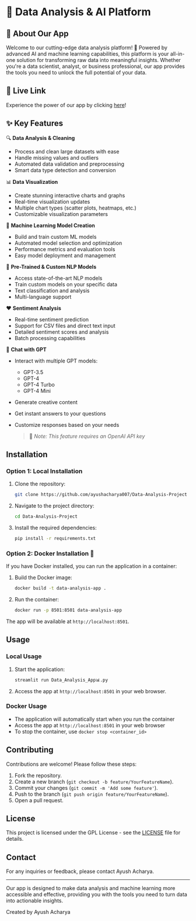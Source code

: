 # 🚀 Data Analysis & AI Platform

## 🌟 About Our App

Welcome to our cutting-edge data analysis platform! 🎯 Powered by advanced AI and machine learning capabilities, this platform is your all-in-one solution for transforming raw data into meaningful insights. Whether you're a data scientist, analyst, or business professional, our app provides the tools you need to unlock the full potential of your data.

## 🔗 Live Link

Experience the power of our app by clicking [here](https://data-analysis-project-84gybqqbhzasg9ohpnmyfk.streamlit.app/)! 

## ✨ Key Features

🔍 **Data Analysis & Cleaning**
- Process and clean large datasets with ease
- Handle missing values and outliers
- Automated data validation and preprocessing
- Smart data type detection and conversion

📊 **Data Visualization**
- Create stunning interactive charts and graphs
- Real-time visualization updates
- Multiple chart types (scatter plots, heatmaps, etc.)
- Customizable visualization parameters

🤖 **Machine Learning Model Creation**
- Build and train custom ML models
- Automated model selection and optimization
- Performance metrics and evaluation tools
- Easy model deployment and management

🧠 **Pre-Trained & Custom NLP Models**
- Access state-of-the-art NLP models
- Train custom models on your specific data
- Text classification and analysis
- Multi-language support

❤️ **Sentiment Analysis**
- Real-time sentiment prediction
- Support for CSV files and direct text input
- Detailed sentiment scores and analysis
- Batch processing capabilities

💬 **Chat with GPT**
- Interact with multiple GPT models:
  - GPT-3.5
  - GPT-4
  - GPT-4 Turbo
  - GPT-4 Mini
- Generate creative content
- Get instant answers to your questions
- Customize responses based on your needs
  
  > 🔑 *Note: This feature requires an OpenAI API key*

## Installation

### Option 1: Local Installation

1. Clone the repository:
   ```bash
   git clone https://github.com/ayushacharya007/Data-Analysis-Project
   ```
2. Navigate to the project directory:
   ```bash
   cd Data-Analysis-Project
   ```
3. Install the required dependencies:
   ```bash
   pip install -r requirements.txt
   ```

### Option 2: Docker Installation 🐳

If you have Docker installed, you can run the application in a container:

1. Build the Docker image:
   ```bash
   docker build -t data-analysis-app .
   ```
2. Run the container:
   ```bash
   docker run -p 8501:8501 data-analysis-app
   ```

The app will be available at `http://localhost:8501`.

## Usage

### Local Usage
1. Start the application:
   ```bash
   streamlit run Data_Analysis_App📊.py
   ```
2. Access the app at `http://localhost:8501` in your web browser.

### Docker Usage
- The application will automatically start when you run the container
- Access the app at `http://localhost:8501` in your web browser
- To stop the container, use `docker stop <container_id>`

## Contributing

Contributions are welcome! Please follow these steps:

1. Fork the repository.
2. Create a new branch (`git checkout -b feature/YourFeatureName`).
3. Commit your changes (`git commit -m 'Add some feature'`).
4. Push to the branch (`git push origin feature/YourFeatureName`).
5. Open a pull request.

## License

This project is licensed under the GPL License - see the [LICENSE](LICENSE) file for details.

## Contact

For any inquiries or feedback, please contact Ayush Acharya.

---

Our app is designed to make data analysis and machine learning more accessible and effective, providing you with the tools you need to turn data into actionable insights.

Created by Ayush Acharya
